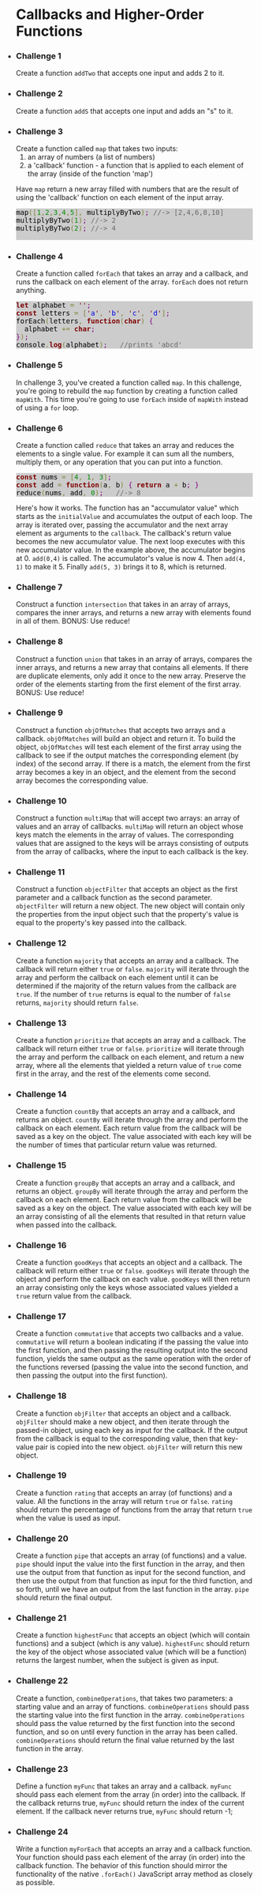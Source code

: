 

<ul>

<h1>Callbacks and Higher-Order Functions</h1>

<li>
  <h3>Challenge 1</h3>

Create a function <code>addTwo</code> that accepts one input and adds 2 to it.
</li>


<li>
  <h3>Challenge 2</h3>

Create a function <code>addS</code> that accepts one input and adds an "s" to it.
</li>


<li>
  <h3>Challenge 3</h3>
  Create a function called <code>map</code> that takes two inputs:<br>
  <ol>
    <li>an array of numbers (a list of numbers)</li>
    <li>a 'callback' function - a function that is applied to each element of the array (inside of the function 'map')</li>
  </ol>

Have <code>map</code> return a new array filled with numbers that are the result of using the 'callback' function on each element of the input array.<br>
  <!--
    map([1,2,3,4,5], multiplyByTwo); //-> [2,4,6,8,10]
    multiplyByTwo(1); //-> 2
    multiplyByTwo(2); //-> 4
  -->
  <pre style="color:#000000;background:#ccc;">map<span style="color:#808030; ">(</span><span style="color:#808030; ">[</span><span style="color:#008c00; ">1</span><span style="color:#808030; ">,</span><span style="color:#008c00; ">2</span><span style="color:#808030; ">,</span><span style="color:#008c00; ">3</span><span style="color:#808030; ">,</span><span style="color:#008c00; ">4</span><span style="color:#808030; ">,</span><span style="color:#008c00; ">5</span><span style="color:#808030; ">]</span><span style="color:#808030; ">,</span> multiplyByTwo<span style="color:#808030; ">)</span><span style="color:#800080; ">;</span> <span style="color:#696969; ">//-&gt; [2,4,6,8,10]</span><br>multiplyByTwo<span style="color:#808030; ">(</span><span style="color:#008c00; ">1</span><span style="color:#808030; ">)</span><span style="color:#800080; ">;</span> <span style="color:#696969; ">//-&gt; 2</span><br>multiplyByTwo<span style="color:#808030; ">(</span><span style="color:#008c00; ">2</span><span style="color:#808030; ">)</span><span style="color:#800080; ">;</span> <span style="color:#696969; ">//-&gt; 4</span>
  </pre>

</li>

<li>
  <h3>Challenge 4</h3>

Create a function called <code>forEach</code> that takes an array and a callback, and runs the callback on each element of the array. <code>forEach</code> does not return anything.

  <!--
    let alphabet = '';
    const letters = ['a', 'b', 'c', 'd'];
    forEach(letters, function(char) {
      alphabet += char;
    });
    console.log(alphabet);   //prints 'abcd'
  -->
  <pre style="color:#000000;background:#ccc;"><span style="color:#800000; font-weight:bold; ">let</span> alphabet <span style="color:#808030; ">=</span> <span style="color:#800000; ">'</span><span style="color:#800000; ">'</span><span style="color:#800080; ">;</span>
<span style="color:#800000; font-weight:bold; ">const</span> letters <span style="color:#808030; ">=</span> <span style="color:#808030; ">[</span><span style="color:#800000; ">'</span><span style="color:#0000e6; ">a</span><span style="color:#800000; ">'</span><span style="color:#808030; ">,</span> <span style="color:#800000; ">'</span><span style="color:#0000e6; ">b</span><span style="color:#800000; ">'</span><span style="color:#808030; ">,</span> <span style="color:#800000; ">'</span><span style="color:#0000e6; ">c</span><span style="color:#800000; ">'</span><span style="color:#808030; ">,</span> <span style="color:#800000; ">'</span><span style="color:#0000e6; ">d</span><span style="color:#800000; ">'</span><span style="color:#808030; ">]</span><span style="color:#800080; ">;</span>
forEach<span style="color:#808030; ">(</span>letters<span style="color:#808030; ">,</span> <span style="color:#800000; font-weight:bold; ">function</span><span style="color:#808030; ">(</span><span style="color:#800000; font-weight:bold; ">char</span><span style="color:#808030; ">)</span> <span style="color:#800080; ">{</span>
  alphabet <span style="color:#808030; ">+=</span> <span style="color:#800000; font-weight:bold; ">char</span><span style="color:#800080; ">;</span>
<span style="color:#800080; ">}</span><span style="color:#808030; ">)</span><span style="color:#800080; ">;</span>
console<span style="color:#808030; ">.</span><span style="color:#800000; font-weight:bold; ">log</span><span style="color:#808030; ">(</span>alphabet<span style="color:#808030; ">)</span><span style="color:#800080; ">;</span>   <span style="color:#696969; ">//prints 'abcd'</span>
</pre>

</li>


<li>
  <h3>Challenge 5</h3>

In challenge 3, you've created a function called <code>map</code>. In this challenge, you're going to rebuild the <code>map</code> function by creating a function called <code>mapWith</code>. This time you're going to use <code>forEach</code> inside of <code>mapWith</code> instead of using a <code>for</code> loop.

</li>

<li>
  <h3>Challenge 6</h3>

Create a function called <code>reduce</code> that takes an array and reduces the elements to a single value. For example it can sum all the numbers, multiply them, or any operation that you can put into a function.

  <!--
    const nums = [4, 1, 3];
    const add = function(a, b) { return a + b; }
    reduce(nums, add, 0);   //-> 8
  -->
  <pre style="color:#000000;background:#ccc;"><span style="color:#800000; font-weight:bold; ">const</span> nums <span style="color:#808030; ">=</span> <span style="color:#808030; ">[</span><span style="color:#008c00; ">4</span><span style="color:#808030; ">,</span> <span style="color:#008c00; ">1</span><span style="color:#808030; ">,</span> <span style="color:#008c00; ">3</span><span style="color:#808030; ">]</span><span style="color:#800080; ">;</span>
<span style="color:#800000; font-weight:bold; ">const</span> add <span style="color:#808030; ">=</span> <span style="color:#800000; font-weight:bold; ">function</span><span style="color:#808030; ">(</span>a<span style="color:#808030; ">,</span> b<span style="color:#808030; ">)</span> <span style="color:#800080; ">{</span> <span style="color:#800000; font-weight:bold; ">return</span> a <span style="color:#808030; ">+</span> b<span style="color:#800080; ">;</span> <span style="color:#800080; ">}</span>
reduce<span style="color:#808030; ">(</span>nums<span style="color:#808030; ">,</span> add<span style="color:#808030; ">,</span> <span style="color:#008c00; ">0</span><span style="color:#808030; ">)</span><span style="color:#800080; ">;</span>   <span style="color:#696969; ">//-&gt; 8</span>
</pre>

Here's how it works. The function has an "accumulator value" which starts as the <code>initialValue</code> and accumulates the output of each loop. The array is iterated over, passing the accumulator and the next array element as arguments to the <code>callback</code>. The callback's return value becomes the new accumulator value. The next loop executes with this new accumulator value. In the example above, the accumulator begins at 0. <code>add(0,4)</code> is called. The accumulator's value is now 4. Then <code>add(4, 1)</code> to make it 5. Finally <code>add(5, 3)</code> brings it to 8, which is returned.
</li>

<li>
  <h3>Challenge 7</h3>

Construct a function <code>intersection</code> that takes in an array of arrays, compares the inner arrays, and returns a new array with elements found in all of them. BONUS: Use reduce!

  <!-- console.log(intersection([[5, 10, 15, 20, 10], [15, 88, 1, 5, 7], [1, 10, 15, 5, 20]]));
  should log: [15, 5] -->
</li>

<li>
  <h3>Challenge 8</h3>

Construct a function <code>union</code> that takes in an array of arrays, compares the inner arrays, and returns a new array that contains all elements. If there are duplicate elements, only add it once to the new array. Preserve the order of the elements starting from the first element of the first array. BONUS: Use reduce!

  <!-- console.log(union([[5, 10, 15, 5], [15, 88, 1, 5, 7], [100, 15, 10, 1, 5]])); should log: [5, 10, 15, 88, 1, 7, 100] -->
</li>

<li>
  <h3>Challenge 9</h3>

Construct a function <code>objOfMatches</code> that accepts two arrays and a callback. <code>objOfMatches</code> will build an object and return it. To build the object, <code>objOfMatches</code> will test each element of the first array using the callback to see if the output matches the corresponding element (by index) of the second array. If there is a match, the element from the first array becomes a key in an object, and the element from the second array becomes the corresponding value.

  <!-- console.log(objOfMatches(['hi', 'howdy', 'bye', 'later', 'hello'], ['HI', 'Howdy', 'BYE', 'LATER', 'hello'], function(str) { return str.toUpperCase(); })); should log: { hi: 'HI', bye: 'BYE', later: 'LATER' } -->
</li>

<li>
  <h3>Challenge 10</h3>

Construct a function <code>multiMap</code> that will accept two arrays: an array of values and an array of callbacks. <code>multiMap</code> will return an object whose keys match the elements in the array of values. The corresponding values that are assigned to the keys will be arrays consisting of outputs from the array of callbacks, where the input to each callback is the key.

  <!-- console.log(['catfood', 'glue', 'beer'], [function(str) { return str.toUpperCase(); }, function(str) { return str[0].toUpperCase() + str.slice(1).toLowerCase(); }, function(str) { return str + str; }]);
  should log: { catfood: ['CATFOOD', 'Catfood', 'catfoodcatfood'], glue: ['GLUE', 'Glue', 'glueglue'], beer: ['BEER', 'Beer', 'beerbeer'] } -->
</li>

<li>
  <h3>Challenge 11</h3>

Construct a function <code>objectFilter</code> that accepts an object as the first parameter and a callback function as the second parameter. <code>objectFilter</code> will return a new object. The new object will contain only the properties from the input object such that the property's value is equal to the property's key passed into the callback.

</li>

<li>

<h3>Challenge 12</h3>

Create a function <code>majority</code> that accepts an array and a callback. The callback will return either
<code>true</code> or <code>false</code>. <code>majority</code> will iterate through the array and perform the callback
on each element until it can be determined if the majority of the return values from the callback are
<code>true</code>. If the number of <code>true</code> returns is equal to the number of <code>false</code> returns,
<code>majority</code> should return <code>false</code>.

</li>


<li>

<h3>Challenge 13</h3>

Create a function <code>prioritize</code> that accepts an array and a callback. The callback will return either
<code>true</code> or <code>false</code>. <code>prioritize</code> will iterate through the array and perform the
callback on each element, and return a new array, where all the elements that yielded a return value of
<code>true</code> come first in the array, and the rest of the elements come second.

</li>


<li>

<h3>Challenge 14</h3>

Create a function <code>countBy</code> that accepts an array and a callback, and returns an object.
<code>countBy</code> will iterate through the array and perform the callback on each element. Each return value from
the callback will be saved as a key on the object. The value associated with each key will be the number of times that
particular return value was returned.

</li>


<li>

<h3>Challenge 15</h3>

Create a function <code>groupBy</code> that accepts an array and a callback, and returns an object.
<code>groupBy</code> will iterate through the array and perform the callback on each element. Each return value from
the callback will be saved as a key on the object. The value associated with each key will be an array consisting of
all the elements that resulted in that return value when passed into the callback.

</li>


<li>

<h3>Challenge 16</h3>

Create a function <code>goodKeys</code> that accepts an object and a callback. The callback will return either
<code>true</code> or <code>false</code>. <code>goodKeys</code> will iterate through the object and perform the
callback on each value. <code>goodKeys</code> will then return an array consisting only the keys whose associated
values yielded a <code>true</code> return value from the callback.

</li>


<li>

<h3>Challenge 17</h3>

Create a function <code>commutative</code> that accepts two callbacks and a value. <code>commutative</code> will
return a boolean indicating if the passing the value into the first function, and then passing the resulting output
into the second function, yields the same output as the same operation with the order of the functions reversed
(passing the value into the second function, and then passing the output into the first function).

</li>


<li>

<h3>Challenge 18</h3>

Create a function <code>objFilter</code> that accepts an object and a callback. <code>objFilter</code> should make a
new object, and then iterate through the passed-in object, using each key as input for the callback. If the output
from the callback is equal to the corresponding value, then that key-value pair is copied into the new object.
<code>objFilter</code> will return this new object.

</li>


<li>

<h3>Challenge 19</h3>

Create a function <code>rating</code> that accepts an array (of functions) and a value. All the functions in the array
will return <code>true</code> or <code>false</code>. <code>rating</code> should return the percentage of functions
from the array that return <code>true</code> when the value is used as input.

</li>


<li>

<h3>Challenge 20</h3>

Create a function <code>pipe</code> that accepts an array (of functions) and a value. <code>pipe</code> should input
the value into the first function in the array, and then use the output from that function as input for the second
function, and then use the output from that function as input for the third function, and so forth, until we have an
output from the last function in the array. <code>pipe</code> should return the final output.

</li>


<li>

<h3>Challenge 21</h3>

Create a function <code>highestFunc</code> that accepts an object (which will contain functions) and a subject (which
is any value). <code>highestFunc</code> should return the key of the object whose associated value (which will be a
function) returns the largest number, when the subject is given as input.

</li>




<li>

<h3>Challenge 22</h3>

Create a function, <code>combineOperations</code>, that takes two parameters: a starting value and an array of functions. <code>combineOperations</code> should pass the starting value into the first function in the array. <code>combineOperations</code> should pass the value returned by the first function into the second function, and so on until every function in the array has been called. <code>combineOperations</code> should return the final value returned by the last function in the array.

</li>


<li>

<h3>Challenge 23</h3>

Define a function <code>myFunc</code> that takes an array and a callback. <code>myFunc</code> should pass each element from the array (in
order) into the callback. If the callback returns true, <code>myFunc</code> should return the index of the current element. If
the callback never returns true, <code>myFunc</code> should return -1;

</li>


<li>

<h3>Challenge 24</h3>

Write a function <code>myForEach</code> that accepts an array and a callback function. Your function should pass each element of
the array (in order) into the callback function. The behavior of this function should mirror the functionality of the
native <code>.forEach()</code> JavaScript array method as closely as possible.


</li>

</ul>

